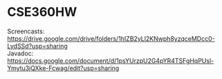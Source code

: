 # CSE360HW
Screencasts: https://drive.google.com/drive/folders/1hIZB2yLl2KNwph8yzqceMDcc0-LydSSd?usp=sharing<br />
Javadoc: https://docs.google.com/document/d/1psYUrzpU2G4pYR4TSFgHqPUsl-Ymytu3jQXke-Fcwag/edit?usp=sharing
